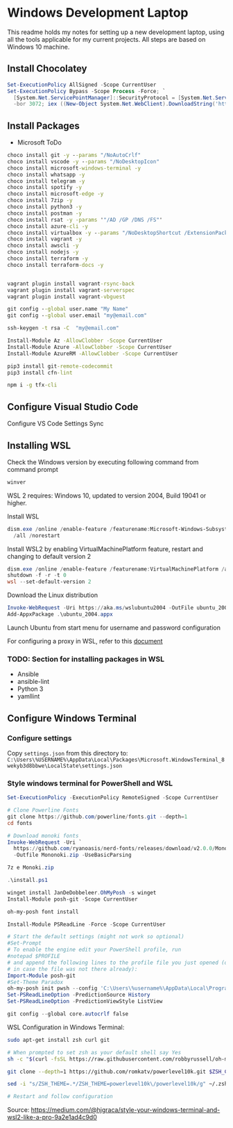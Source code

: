 # Windows Development Laptop

This readme holds my notes for setting up a new development laptop,
using all the tools applicable for my current projects.
All steps are based on Windows 10 machine.

## Install Chocolatey

```powershell
Set-ExecutionPolicy AllSigned -Scope CurrentUser
Set-ExecutionPolicy Bypass -Scope Process -Force; `
  [System.Net.ServicePointManager]::SecurityProtocol = [System.Net.ServicePointManager]::SecurityProtocol `
  -bor 3072; iex ((New-Object System.Net.WebClient).DownloadString('https://chocolatey.org/install.ps1'))
```

## Install Packages

* Microsoft ToDo

```cmd
choco install git -y --params "/NoAutoCrlf"
choco install vscode -y --params "/NoDesktopIcon"
choco install microsoft-windows-terminal -y
choco install whatsapp -y
choco install telegram -y
choco install spotify -y
choco install microsoft-edge -y
choco install 7zip -y
choco install python3 -y
choco install postman -y
choco install rsat -y -params '"/AD /GP /DNS /FS"'
choco install azure-cli -y
choco install virtualbox -y --params "/NoDesktopShortcut /ExtensionPack"
choco install vagrant -y
choco install awscli -y
choco install nodejs -y
choco install terraform -y
choco install terraform-docs -y


vagrant plugin install vagrant-rsync-back
vagrant plugin install vagrant-serverspec
vagrant plugin install vagrant-vbguest

git config --global user.name "My Name"
git config --global user.email "my@email.com"

ssh-keygen -t rsa -C  "my@email.com"

Install-Module Az -AllowClobber -Scope CurrentUser
Install-Module Azure -AllowClobber -Scope CurrentUser
Install-Module AzureRM -AllowClobber -Scope CurrentUser

pip3 install git-remote-codecommit
pip3 install cfn-lint

npm i -g tfx-cli
```

## Configure Visual Studio Code

Configure VS Code Settings Sync

## Installing WSL

Check the Windows version by executing following command from command prompt

```cmd
winver
```

WSL 2 requires: Windows 10, updated to version 2004, Build 19041 or higher.

Install WSL

```powershell
dism.exe /online /enable-feature /featurename:Microsoft-Windows-Subsystem-Linux `
  /all /norestart
```

Install WSL2 by enabling VirtualMachinePlatform feature, restart and changing to
default version 2

```powershell
dism.exe /online /enable-feature /featurename:VirtualMachinePlatform /all /norestart
shutdown -f -r -t 0
wsl --set-default-version 2
```

Download the Linux distribution

```powershell
Invoke-WebRequest -Uri https://aka.ms/wslubuntu2004 -OutFile ubuntu_2004.appx -UseBasicParsing
Add-AppxPackage .\ubuntu_2004.appx
```

Launch Ubuntu from start menu for username and password configuration

For configuring a proxy in WSL, refer to this [document](cntlm.md)

### TODO: Section for installing packages in WSL

* Ansible
* ansible-lint
* Python 3
* yamllint

## Configure Windows Terminal

### Configure settings

Copy `settings.json` from this directory to:
`C:\Users\%USERNAME%\AppData\Local\Packages\Microsoft.WindowsTerminal_8wekyb3d8bbwe\LocalState\settings.json`

### Style windows terminal for PowerShell and WSL

```powershell
Set-ExecutionPolicy -ExecutionPolicy RemoteSigned -Scope CurrentUser

# Clone Powerline Fonts
git clone https://github.com/powerline/fonts.git --depth=1
cd fonts

# Download monoki fonts
Invoke-WebRequest -Uri `
  https://github.com/ryanoasis/nerd-fonts/releases/download/v2.0.0/Mononoki.zip `
  -Outfile Mononoki.zip -UseBasicParsing

7z e Monoki.zip

.\install.ps1

winget install JanDeDobbeleer.OhMyPosh -s winget
Install-Module posh-git -Scope CurrentUser

oh-my-posh font install

Install-Module PSReadLine -Force -Scope CurrentUser

# Start the default settings (might not work so optional)
#Set-Prompt
# To enable the engine edit your PowerShell profile, run
#notepad $PROFILE
# and append the following lines to the profile file you just opened (or created
# in case the file was not there already):
Import-Module posh-git
#Set-Theme Paradox
oh-my-posh init pwsh --config 'C:\Users\%username%\AppData\Local\Programs\oh-my-posh\themes\paradox.omp.json' | Invoke-Expression
Set-PSReadLineOption -PredictionSource History
Set-PSReadLineOption -PredictionViewStyle ListView

git config --global core.autocrlf false
```

WSL Configuration in Windows Terminal:

```sh
sudo apt-get install zsh curl git

# When prompted to set zsh as your default shell say Yes
sh -c "$(curl -fsSL https://raw.githubusercontent.com/robbyrussell/oh-my-zsh/master/tools/install.sh)"

git clone --depth=1 https://github.com/romkatv/powerlevel10k.git $ZSH_CUSTOM/themes/powerlevel10k

sed -i "s/ZSH_THEME=.*/ZSH_THEME=powerlevel10k\/powerlevel10k/g" ~/.zshrc

# Restart and follow configuration
```

Source: <https://medium.com/@hjgraca/style-your-windows-terminal-and-wsl2-like-a-pro-9a2e1ad4c9d0>
